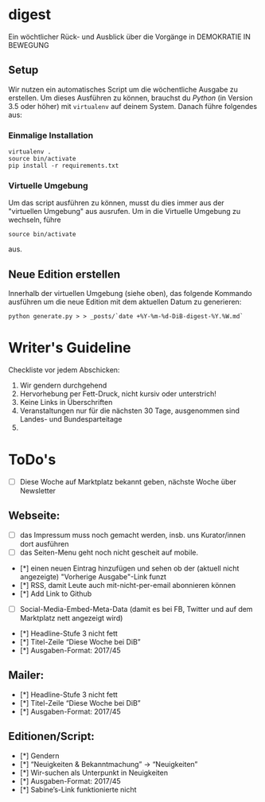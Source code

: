 # digest
Ein wöchtlicher Rück- und Ausblick über die Vorgänge in DEMOKRATIE IN BEWEGUNG


## Setup

Wir nutzen ein automatisches Script um die wöchentliche Ausgabe zu erstellen. Um dieses Ausführen zu können, brauchst du _Python_ (in Version 3.5 oder höher) mit `virtualenv` auf deinem System. Danach führe folgendes aus:

### Einmalige Installation

```
virtualenv .
source bin/activate
pip install -r requirements.txt
```

### Virtuelle Umgebung

Um das script ausführen zu können, musst du dies immer aus der "virtuellen Umgebung" aus ausrufen. Um in die Virtuelle Umgebung zu wechseln, führe

```
source bin/activate
```

aus.

## Neue Edition erstellen

Innerhalb der virtuellen Umgebung (siehe oben), das folgende Kommando ausführen um die neue Edition mit dem aktuellen Datum zu generieren:

```
python generate.py > > _posts/`date +%Y-%m-%d-DiB-digest-%Y.%W.md`
```

# Writer's Guideline

Checkliste vor jedem Abschicken:

1. Wir gendern durchgehend
2. Hervorhebung per Fett-Druck, nicht kursiv oder unterstrich!
3. Keine Links in Überschriften
4. Veranstaltungen nur für die nächsten 30 Tage, ausgenommen sind Landes- und Bundesparteitage
5. 


# ToDo's

- [ ] Diese Woche auf Marktplatz bekannt geben, nächste Woche über Newsletter

## Webseite:

 - [ ] das Impressum muss noch gemacht werden, insb. uns Kurator/innen dort ausführen
 - [ ] das Seiten-Menu geht noch nicht gescheit auf mobile.
 - [*] einen neuen Eintrag hinzufügen und sehen ob der (aktuell nicht angezeigte) "Vorherige Ausgabe"-Link funzt
 - [*] RSS, damit Leute auch mit-nicht-per-email abonnieren können
 - [*] Add Link to Github
 - [ ] Social-Media-Embed-Meta-Data (damit es bei FB, Twitter und auf dem Marktplatz nett angezeigt wird)
 - [*] Headline-Stufe 3 nicht fett
 - [*] Titel-Zeile “Diese Woche bei DiB”
 - [*] Ausgaben-Format: 2017/45

## Mailer:

 - [*] Headline-Stufe 3 nicht fett
 - [*] Titel-Zeile “Diese Woche bei DiB”
 - [*] Ausgaben-Format: 2017/45

## Editionen/Script:

- [*] Gendern
- [*] “Neuigkeiten & Bekanntmachung” → “Neuigkeiten”
- [*] Wir-suchen als Unterpunkt in Neuigkeiten
- [*] Ausgaben-Format: 2017/45
- [*] Sabine’s-Link funktionierte nicht
